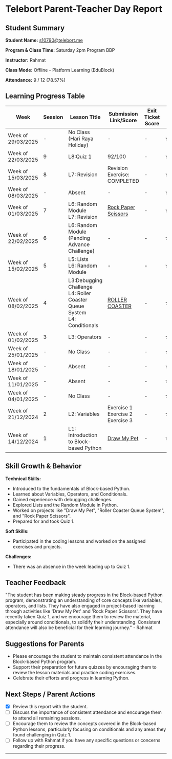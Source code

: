 # Telebort Parent-Teacher Day Report

## Student Summary

**Student Name:** s10790@telebort.me

**Program & Class Time:** Saturday 2pm Program BBP

**Instructor:** Rahmat

**Class Mode:** Offline - Platform Learning (EduBlock)

**Attendance:** 9 / 12 (78.57%)


## Learning Progress Table

| Week              | Session | Lesson Title                                          | Submission Link/Score | Exit Ticket Score | Progress Rating |
|-------------------|---------|-------------------------------------------------------|-----------------------|-------------------|-----------------|
| Week of 29/03/2025 | -       | No Class (Hari Raya Holiday)                          | -                     | -                 | ☆☆☆☆☆         |
| Week of 22/03/2025 | 9       | L8:Quiz 1                                             | 92/100                     | -                 | ★★★☆☆         |
| Week of 15/03/2025 | 8       | L7: Revision                                          | Revision Exercise: COMPLETED     | -                 | ★★★☆☆         |
| Week of 08/03/2025 | -       | Absent                                                | -                     | -                 | ★★★☆☆         |
| Week of 01/03/2025 | 7       | L6: Random Module <br> L7: Revision                  | [Rock Paper Scissors](https://app.edublocks.org/project/txzw3LTf3XensZY0fjJfx7s6SsF2/0pDrImLa0LhzrcCsMvfk)   | -                 | ★★★☆☆         |
| Week of 22/02/2025 | 6       | L6: Random Module (Pending Advance Challenge)         | -   | -                 | ★★★☆☆         |
| Week of 15/02/2025 | 5       | L5: Lists <br> L6: Random Module                      | -                     | -                 | ★★★☆☆         |
| Week of 08/02/2025 | 4       | L3:Debugging Challenge <br> L4: Roller Coaster Queue System <br> L4: Conditionals | [ROLLER COASTER](https://app.edublocks.org/project/txzw3LTf3XensZY0fjJfx7s6SsF2/yXRZmCMyo6l7R77ETHct)                     | -                 | ★★★☆☆          |
| Week of 01/02/2025 | 3       | L3: Operators                                         | -                     | -                 | ★★★☆☆         |
| Week of 25/01/2025 | -       | No Class                                              | -                     | -                 | ☆☆☆☆☆         |
| Week of 18/01/2025 | -       | Absent                                                | -                     | -                 | ☆☆☆☆☆         |
| Week of 11/01/2025 | -       | Absent                                                | -                     | -                 | ☆☆☆☆☆         |
| Week of 04/01/2025 | -       | No Class                                              | -                     | -                 | ☆☆☆☆☆         |
| Week of 21/12/2024 | 2       | L2: Variables                                         | Exercise 1 <br> Exercise 2 <br> Exercise 3 | -                 | ★★★★☆         |
| Week of 14/12/2024 | 1       | L1: Introduction to Block-based Python               | [Draw My Pet](https://app.edublocks.org/project/txzw3LTf3XensZY0fjJfx7s6SsF2/oCp7EE3jDB1D2yhZxPlu)           | -                 | ★★★★☆         |

## Skill Growth & Behavior

**Technical Skills:**
* Introduced to the fundamentals of Block-based Python.
* Learned about Variables, Operators, and Conditionals.
* Gained experience with debugging challenges.
* Explored Lists and the Random Module in Python.
* Worked on projects like "Draw My Pet", "Roller Coaster Queue System", and "Rock Paper Scissors".
* Prepared for and took Quiz 1.

**Soft Skills:**
* Participated in the coding lessons and worked on the assigned exercises and projects.

**Challenges:**
* There was an absence in the week leading up to Quiz 1.

## Teacher Feedback

"The student has been making steady progress in the Block-based Python program, demonstrating an understanding of core concepts like variables, operators, and lists. They have also engaged in project-based learning through activities like 'Draw My Pet' and 'Rock Paper Scissors'. They have recently taken Quiz 1, and we encourage them to review the material, especially around conditionals, to solidify their understanding. Consistent attendance will also be beneficial for their learning journey." - Rahmat

## Suggestions for Parents

* Please encourage the student to maintain consistent attendance in the Block-based Python program.
* Support their preparation for future quizzes by encouraging them to review the lesson materials and practice coding exercises.
* Celebrate their efforts and progress in learning Python.

## Next Steps / Parent Actions

* [x] Review this report with the student.
* [ ] Discuss the importance of consistent attendance and encourage them to attend all remaining sessions.
* [ ] Encourage them to review the concepts covered in the Block-based Python lessons, particularly focusing on conditionals and any areas they found challenging in Quiz 1.
* [ ] Follow up with Rahmat if you have any specific questions or concerns regarding their progress.

***
